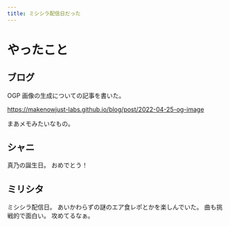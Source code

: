 ```yaml
---
title: ミシシラ配信日だった
---
```


# やったこと

## ブログ

OGP 画像の生成についての記事を書いた。

<https://makenowjust-labs.github.io/blog/post/2022-04-25-og-image>

まあメモみたいなもの。

## シャニ

真乃の誕生日。
おめでとう！

## ミリシタ

ミシシラ配信日。
あいかわらずの謎のエア食レポとかを楽しんでいた。
曲も挑戦的で面白い。
攻めてるなぁ。
